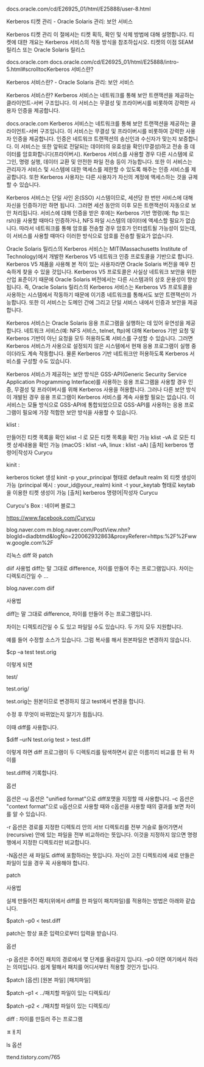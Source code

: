 docs.oracle.com/cd/E26925_01/html/E25888/user-8.html

 

 

 
Kerberos 티켓 관리 - Oracle Solaris 관리: 보안 서비스

Kerberos 티켓 관리 이 절에서는 티켓 획득, 확인 및 삭제 방법에 대해 설명합니다. 티켓에 대한 개요는 Kerberos 서비스의 작동 방식을 참조하십시오. 티켓의 이점 SEAM 릴리스 또는 Oracle Solaris 릴리스

docs.oracle.com
docs.oracle.com/cd/E26925_01/html/E25888/intro-5.html#scrolltocKerberos 서비스란?
 
Kerberos 서비스란? - Oracle Solaris 관리: 보안 서비스

Kerberos 서비스란? Kerberos 서비스는 네트워크를 통해 보안 트랜잭션을 제공하는 클라이언트-서버 구조입니다. 이 서비스는 무결성 및 프라이버시를 비롯하여 강력한 사용자 인증을 제공합니다.

docs.oracle.com
Kerberos 서비스는 네트워크를 통해 보안 트랜잭션을 제공하는 클라이언트-서버 구조입니다. 이 서비스는 무결성 및 프라이버시를 비롯하여 강력한 사용자 인증을 제공합니다. 인증은 네트워크 트랜잭션의 송신인과 수신자가 맞는지 보증합니다. 이 서비스는 또한 앞뒤로 전달되는 데이터의 유효성을 확인(무결성)하고 전송 중 데이터를 암호화합니다(프라이버시). Kerberos 서비스를 사용할 경우 다른 시스템에 로그인, 명령 실행, 데이터 교환 및 안전한 파일 전송 등이 가능합니다. 또한 이 서비스는 관리자가 서비스 및 시스템에 대한 액세스를 제한할 수 있도록 해주는 인증 서비스를 제공합니다. 또한 Kerberos 사용자는 다른 사용자가 자신의 계정에 액세스하는 것을 규제할 수 있습니다.

Kerberos 서비스는 단일 사인 온(SSO) 시스템이므로, 세션당 한 번만 서비스에 대해 자신을 인증하기만 하면 됩니다. 그러면 세션 동안의 이후 모든 트랜잭션이 자동으로 보안 처리됩니다. 서비스에 대해 인증을 받은 후에는 Kerberos 기반 명령(예: ftp 또는 rsh)을 사용할 때마다 인증하거나, NFS 파일 시스템의 데이터에 액세스할 필요가 없습니다. 따라서 네트워크를 통해 암호를 전송할 경우 암호가 인터셉트될 가능성이 있는데, 이 서비스를 사용할 때마다 이러한 방식으로 암호를 전송할 필요가 없습니다.

Oracle Solaris 릴리스의 Kerberos 서비스는 MIT(Massachusetts Institute of Technology)에서 개발한 Kerberos V5 네트워크 인증 프로토콜을 기반으로 합니다. Kerberos V5 제품을 사용해 본 적이 있는 사용자라면 Oracle Solaris 버전을 매우 친숙하게 찾을 수 있을 것입니다. Kerberos V5 프로토콜은 사실상 네트워크 보안을 위한 산업 표준이기 때문에 Oracle Solaris 버전에서는 다른 시스템과의 상호 운용성이 향상됩니다. 즉, Oracle Solaris 릴리스의 Kerberos 서비스는 Kerberos V5 프로토콜을 사용하는 시스템에서 작동하기 때문에 이기종 네트워크를 통해서도 보안 트랜잭션이 가능합니다. 또한 이 서비스는 도메인 간에 그리고 단일 서비스 내에서 인증과 보안을 제공합니다.

Kerberos 서비스는 Oracle Solaris 응용 프로그램을 실행하는 데 있어 유연성을 제공합니다. 네트워크 서비스(예: NFS 서비스, telnet, ftp)에 대해 Kerberos 기반 요청 및 Kerberos 기반이 아닌 요청을 모두 허용하도록 서비스를 구성할 수 있습니다. 그러면 Kerberos 서비스가 사용으로 설정되지 않은 시스템에서 현재 응용 프로그램이 실행 중이더라도 계속 작동합니다. 물론 Kerberos 기반 네트워크만 허용하도록 Kerberos 서비스를 구성할 수도 있습니다.

Kerberos 서비스가 제공하는 보안 방식은 GSS-API(Generic Security Service Application Programming Interface)를 사용하는 응용 프로그램을 사용할 경우 인증, 무결성 및 프라이버시를 위해 Kerberos 사용을 허용합니다. 그러나 다른 보안 방식이 개발된 경우 응용 프로그램이 Kerberos 서비스를 계속 사용할 필요는 없습니다. 이 서비스는 모듈 방식으로 GSS-API에 통합되었으므로 GSS-API를 사용하는 응용 프로그램이 필요에 가장 적합한 보안 방식을 사용할 수 있습니다.

 

klist :

만들어진 티켓 목록을 확인
klist -l 로 모든 티켓 목록을 확인 가능
klist -vA 로 모든 티켓 상세내용을 확인 가능 (macOS : klist -vA, linux : klist -aA)
[출처] kerberos 명령어|작성자 Curycu

kinit : 

kerberos ticket 생성
kinit -p your_principal 형태로 default realm 외 티켓 생성이 가능 (principal 예시 : your_id@your_realm)
kinit -t your_keytab 형태로 keytab을 이용한 티켓 생성이 가능
[출처] kerberos 명령어|작성자 Curycu

 
Curycu's Box : 네이버 블로그

https://www.facebook.com/Curycu

blog.naver.com
m.blog.naver.com/PostView.nhn?blogId=diadbtmd&logNo=220062932863&proxyReferer=https:%2F%2Fwww.google.com%2F

 
리눅스 diff 와 patch

diif 사용법 diff는 말 그대로 difference, 차이를 만들어 주는 프로그램입니다. 차이는 디렉토리간일 수 ...

blog.naver.com
diif

 

사용법

diff는 말 그대로 difference, 차이를 만들어 주는 프로그램입니다.

차이는 디렉토리간일 수 도 있고 파일일 수도 있습니다. 두 가지 모두 지원합니다.

 

예를 들어 수정할 소스가 있습니다. 그럼 복사를 해서 원본파일은 변경하지 않습니다.

$cp –a test test.orig

이렇게 되면

test/

test.orig/

test.orig는 원본이므로 변경하지 않고 test에서 변경을 합니다.

수정 후 무엇이 바뀌었는지 알기가 힘듭니다.

이때 diff를 사용합니다.

$diff –urN test.orig test > test.diff

 

이렇게 하면 diff 프로그램이 두 디렉토리를 탐색하면서 같은 이름끼리 비교를 한 뒤 차이를

test.diff에 기록합니다.

 

옵션

옵션은 –u 옵션은 "unified format"으로 diff포맷을 지정할 때 사용합니다. –c 옵션은 "context format"으로 u옵션으로 사용할 때와 c옵션을 사용할 때의 결과를 보면 차이를 알 수 있습니다.

 

-r 옵션은 경로를 지정한 디렉토리 안의 서브 디렉토리를 전부 거슬로 들어가면서(recursive) 안에 있는 파일을 전부 비교하라는 뜻입니다. 이것을 지정하지 않으면 명령행에서 지정한 디렉토리만 비교합니다.

 

-N옵션은 새 파일도 diff에 포함하라는 뜻입니다. 자신이 고친 디렉토리에 새로 만들은 파일이 있을 경우 꼭 사용해야 합니다.

 

patch

 

사용법

실제 만들어진 패치(위에서 diff를 한 파일이 패치파일)를 적용하는 방법은 아래와 같습니다.

$patch –p0 < test.diff

patch는 항상 표준 입력으로부터 입력을 받습니다.

 

 

옵션

-p 옵션은 주어진 패치의 경로에서 몇 단계를 올라갈지 입니다. –p0 이면 여기에서 하라는 의미입니다. 쉽게 말해서 패치를 어디서부터 적용할 것인가 입니다.

 

$patch [옵션] [원본 파일] [패치파일]

$patch –p1 < ../패치할 파일이 있는 디렉토리/

$patch –p2 < ./패치할 파일이 있는 디렉토리/

diff : 차이를 만등러 주는 프로그램

ㅍㅐ치 

 

 

 

ls 옵션

ttend.tistory.com/765